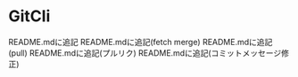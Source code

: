 # GitCli
README.mdに追記
README.mdに追記(fetch merge)
README.mdに追記(pull)
README.mdに追記(プルリク)
README.mdに追記(コミットメッセージ修正)

